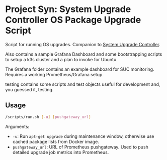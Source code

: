 # Project Syn: System Upgrade Controller OS Package Upgrade Script

Script for running OS upgrades. Companion to [System Upgrade Controller](https://github.com/rancher/system-upgrade-controller/).

Also contains a sample Grafana Dashboard and some bootstrapping scripts to setup a k3s cluster and a plan to invoke for Ubuntu.

The Grafana folder contains an example dashboard for SUC monitoring. Requires a working Prometheus/Grafana setup.

testing contains some scripts and test objects useful for development and, you guessed it, testing.

## Usage

```bash
/scripts/run.sh [-u] [pushgateway_url]
```

Arguments:
* `-u`: Run `apt-get upgrade` during maintenance window, otherwise use cached package lists from Docker image.
* `pushgateway_url`: URL of Prometheus pushgateway. Used to push detailed upgrade job metrics into Prometheus.

